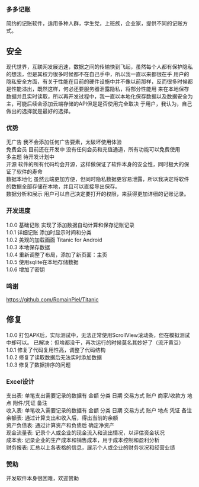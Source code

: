 ###  多多记账
简约的记账软件，适用多种人群，学生党，上班族，企业家，提供不同的记账方式。<br/>

## 安全
现代世界，互联网发展迅速，数据之间的传输快到飞起，虽然每个人都有保护隐私的想法，但是其权力很多时候都不在自己手中，所以我一直以来都很在乎
用户的隐私安全方面，有关于性能在目前的硬件设施中并不像以前那样，反而很多时候都是性能溢出，既然这样，何必还要服务器泄露隐私，将部分性能用
来在本地保存数据并且实时读取，所以再开发过程中，我一直以本地化保存数据以及数据安全为主，可能后续会添加云端存储的API但是是否使用完全取决
于用户，我认为，自己做出的选择就是最好的选择。

### 优势
无广告 我不会添加任何广告要素，太破坏使用体验 <br/>
免费会员 目前还在开发中 没有任何会员和充值通道，所有功能可以免费使用 <br/>
多主题 待开发计划中 <br/>
开源 软件的所有代码均会开源，这样做保证了软件本身的安全性，同时极大的保证了软件的寿命  <br/>
数据本地化 虽然云端更加方便，但同时隐私数据更容易泄露，所以我决定将软件的数据全部存储在本地，并且可以直接导出保存。<br/>
数据分析和展示 用户可以自己决定要打开的权限，来获得更加详细的记账记录。 <br/>


### 开发进度
1.0.0 基础记账 实现了添加数据自动计算和保存记账记录 <br/>
1.0.1 详细记账 添加时显示时间和分类 <br/>
1.0.2 美观的加载画面 Titanic for Android  <br/>
1.0.3 本地保存数据 <br/>
1.0.4 重新调整了布局，添加了新页面：主页 <br/>
1.0.5 使用sqlite在本地存储数据 <br/>
1.0.6 增加了密钥 <br/>


### 鸣谢
https://github.com/RomainPiel/Titanic

## 修复
1.0.0 打包APK后，实际测试中，无法正常使用ScrollView滚动条，但在模拟测试中却可以。 已解决：但啥都没干，再次运行的时候莫名其妙好了（流汗黄豆）<br/>
1.0.1 修复了代码复用性高，调整了代码结构<br/>
1.0.2 修复了读取数据后无法实时添加数据<br/>
1.0.3 修复了数据排序的问题 <br/>

### Excel设计
支出表: 单笔支出需要记录的数据有 金额 分类 日期 交易方式 账户 商家/收款方 地点 附件/凭证 备注 <br/>
收入表: 单笔收入需要记录的数据有 金额 分类 日期 交易方式 账户 地点 凭证 备注 <br/>
余额表: 通过计算支出和收入后，得出当前的余额 <br/>
资产负债表: 通过计算资产和负债后 确定净资产 <br/>
现金流量表: 记录个人或企业的现金流入和流出情况，以评估资金状况 <br/>
成本表: 记录企业的生产成本和销售成本，用于成本控制和盈利分析 <br/>
财务报表: 汇总以上各表格的信息，展示个人或企业的财务状况和经营业绩 <br/>







### 赞助
开发软件本身很困难，欢迎赞助<br/>

